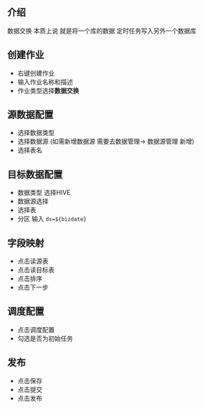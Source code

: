 ## 介绍

数据交换 本质上说 就是将一个库的数据 定时任务写入另外一个数据库

## 创建作业

- 右键创建作业
- 输入作业名称和描述
- 作业类型选择**数据交换**



## 源数据配置

- 选择数据类型
- 选择数据源 (如需新增数据源 需要去数据管理-> 数据源管理 新增)
- 选择表名



## 目标数据配置

- 数据类型 选择HIVE
- 数据源选择
- 选择表
- 分区 输入 `ds=${bizdate}`



## 字段映射

- 点击读源表
- 点击读目标表
- 点击排序
- 点击下一步



## 调度配置

- 点击调度配置
- 勾选是否为初始任务



## 发布

- 点击保存
- 点击提交
- 点击发布

